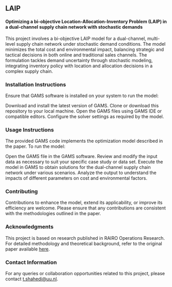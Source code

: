 ## LAIP
#### Optimizing a bi-objective Location-Allocation-Inventory Problem (LAIP) in a dual-channel supply chain network with stochastic demands
This project involves a bi-objective LAIP model for a dual-channel, multi-level supply chain network under stochastic demand conditions. The model minimizes the total cost and environmental impact, balancing strategic and tactical decisions in both online and traditional sales channels. The formulation tackles demand uncertainty through stochastic modeling, integrating inventory policy with location and allocation decisions in a complex supply chain.

### Installation Instructions
Ensure that GAMS software is installed on your system to run the model:

  Download and install the latest version of GAMS.
  Clone or download this repository to your local machine.
  Open the GAMS files using GAMS IDE or compatible editors.
  Configure the solver settings as required by the model.

### Usage Instructions
The provided GAMS code implements the optimization model described in the paper. To run the model:

  Open the GAMS file in the GAMS software.
  Review and modify the input data as necessary to suit your specific case study or data set.
  Execute the model in GAMS to obtain solutions for the dual-channel supply chain network under various scenarios.
  Analyze the output to understand the impacts of different parameters on cost and environmental factors.

### Contributing
Contributions to enhance the model, extend its applicability, or improve its efficiency are welcome. Please ensure that any contributions are consistent with the methodologies outlined in the paper.

### Acknowledgments
This project is based on research published in RAIRO Operations Research. For detailed methodology and theoretical background, refer to the original paper available [here]((https://www.rairo-ro.org/articles/ro/abs/2021/06/ro210389/ro210389.html)).
### Contact Information
For any queries or collaboration opportunities related to this project, please contact t.shahedi@uu.nl.

